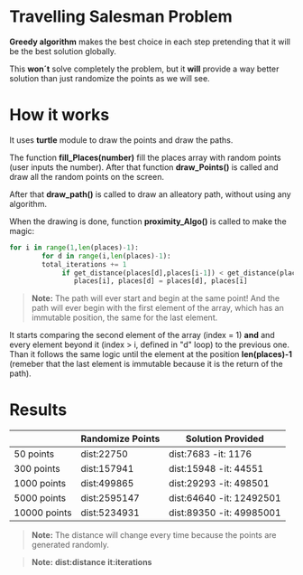 # Travelling Salesman Problem

**Greedy algorithm**
makes the best choice in each step pretending that it will be the best solution globally.

This **won´t** solve completely the problem, but it **will** provide a way better solution than just randomize the points as we will see.

# How it works
It uses **turtle** module to draw the points and draw the paths.

The function **fill_Places(number)** fill the places array with random points (user inputs the number). After that function **draw_Points()** is called and draw all the random points on the screen.

After that **draw_path()** is called to draw an alleatory path, without using any algorithm.

When the drawing is done, function **proximity_Algo()** is called to make the magic:

```python
for i in range(1,len(places)-1):
        for d in range(i,len(places)-1):
        total_iterations += 1
             if get_distance(places[d],places[i-1]) < get_distance(places[i],places[i-1]):
                places[i], places[d] = places[d], places[i]
```

> **Note:** The path will ever start and begin at the same point! And the path will ever begin with the first element of the array, which has an immutable position, the same for the last element.

It starts comparing the second element of the array (index = 1) **and** and every element beyond it (index > i, defined in "d" loop) to the previous one. Than it follows the same logic until the element at the position **len(places)-1** (remeber that the last element is immutable because it is the return of the path).


# Results

|                |Randomize Points               |Solution Provided            |
|----------------|-------------------------------|-----------------------------|
|50 points       |dist:22750                     |dist:7683 -it: 1176          |
|300 points      |dist:157941                    |dist:15948 -it: 44551        |
|1000 points     |dist:499865                    |dist:29293 -it: 498501       |
|5000 points     |dist:2595147                   |dist:64640 -it: 12492501     |
|10000 points    |dist:5234931                   |dist:89350 -it: 49985001     |

> **Note:** The distance will change every time because the points are generated randomly.

> **Note:**
**dist:distance**
**it:iterations**
